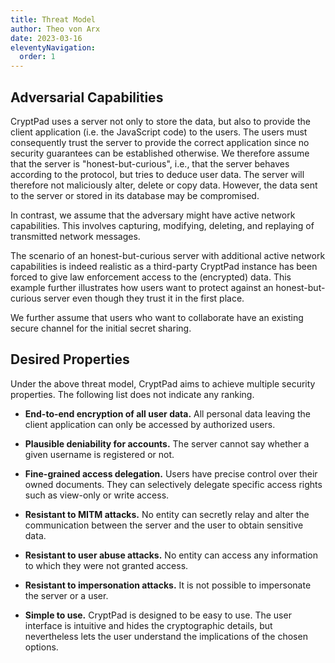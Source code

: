 ```yaml
---
title: Threat Model
author: Theo von Arx
date: 2023-03-16
eleventyNavigation:
  order: 1
---
```


Adversarial Capabilities
------------------------

CryptPad uses a server not only to store the data, but also to provide the
client application (i.e. the JavaScript code) to the users. The users must
consequently trust the server to provide the correct application since no
security guarantees can be established otherwise. We therefore assume that the
server is "honest-but-curious", i.e., that the server behaves according to the
protocol, but tries to deduce user data. The server will therefore not
maliciously alter, delete or copy data. However, the data sent to the server or
stored in its database may be compromised.

In contrast, we assume that the adversary might have active network
capabilities. This involves capturing, modifying, deleting, and replaying of
transmitted network messages.

The scenario of an honest-but-curious server with additional active network
capabilities is indeed realistic as a third-party CryptPad instance has been
forced to give law enforcement access to the (encrypted) data. This example further
illustrates how users want to protect against an honest-but-curious server even
though they trust it in the first place.

We further assume that users who want to collaborate have an existing
secure channel for the initial secret sharing.

Desired Properties
------------------

Under the above threat model, CryptPad aims to achieve multiple
security properties. The following
list  does not indicate any ranking.

* **End-to-end encryption of all user data.** All personal data leaving the
  client application can only be accessed by authorized users.

* **Plausible deniability for accounts.** The server cannot say whether a given
  username is registered or not.

* **Fine-grained access delegation.** Users have precise control over their
  owned documents. They can selectively delegate specific access rights such as
  view-only or write access.

* **Resistant to <abbrv title="Machine in the Middle">MITM</abbrv> attacks.** No
  entity can secretly relay and alter the communication between the server and
  the user to obtain sensitive data.

* **Resistant to user abuse attacks.** No entity can access any information to
  which they were not granted access.

* **Resistant to impersonation attacks.** It is not possible to impersonate the
  server or a user.

* **Simple to use.** CryptPad is designed to be easy to use. The user interface
  is intuitive and hides the cryptographic details, but nevertheless lets the
  user understand the implications of the chosen options.

